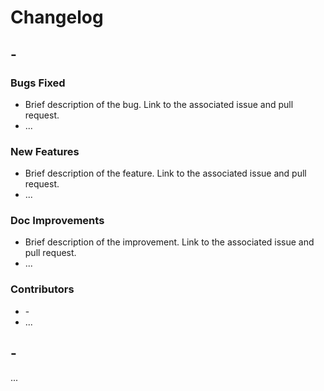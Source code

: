 # Changelog


## <pyproduct-library> <version X.Y.Z> - <Release Date YYYY-MM-DD>

### Bugs Fixed

* Brief description of the bug. Link to the associated issue and pull request.
* ... 

### New Features

* Brief description of the feature. Link to the associated issue and pull request.
* ...

### Doc Improvements

* Brief description of the improvement. Link to the associated issue and pull request.
* ...

### Contributors

* <Name of the contributor> - <Email of the contributor>
* ...


## <pyproduct-library> <version X.Y.Z> - <Release Date YYYY-MM-DD>

...

